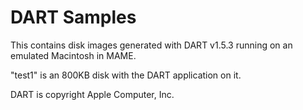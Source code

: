 # DART Samples #

This contains disk images generated with DART v1.5.3 running on an
emulated Macintosh in MAME.

"test1" is an 800KB disk with the DART application on it.

DART is copyright Apple Computer, Inc.
